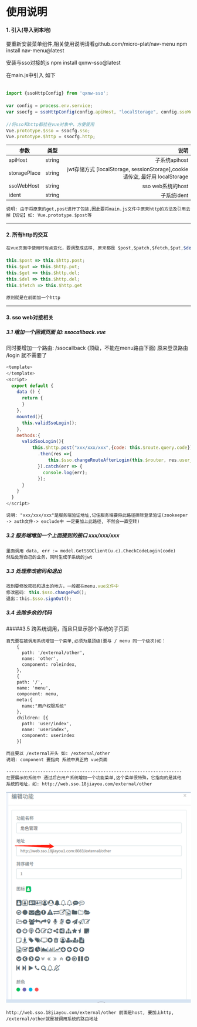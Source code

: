 # 使用说明

#### 1. 引入(导入到本地)

要重新安装菜单组件,相关使用说明请看github.com/micro-plat/nav-menu
npm install nav-menu@latest

安装与sso对接的js
npm install qxnw-sso@latest


在main.js中引入 如下
``` js

import {ssoHttpConfig} from 'qxnw-sso';

var config = process.env.service;
var ssocfg = ssoHttpConfig(config.apiHost, "localStorage", config.ssoWebHost, config.Ident);

//将sso和http都挂在vue对象中，方便使用
Vue.prototype.$sso = ssocfg.sso; 
Vue.prototype.$http = ssocfg.http;
```

参数|类型|说明
--|:--:|--:
apiHost|string| 子系统apihost
storagePlace |string|jwt存储方式 [localStorage, sessionStorage],cookie请传空, 最好用 localStorage
ssoWebHost |string| sso web系统的host
ident|string|子系统ident

```
说明: 由于将原来的get,post进行了包装,因此要将main.js文件中原来http的方法及引用去掉【切记】如: Vue.prototype.$post等
```
---

#### 2. 所有http的交互

``` js
在vue页面中使用时有点变化，要调整成这样, 原来都是 $post,$patch,$fetch,$put,$del(这些都要替换)

this.$post => this.$http.post;
this.$put => this.$http.put;
this.$get => this.$http.del;
this.$del => this.$http.del;
this.$fetch => this.$http.get

原则就是在前面加一个http
```
---

#### 3. sso web对接相关

##### 3.1 增加一个回调页面 如: ssocallback.vue
同时要增加一个路由: /ssocallback (顶级，不能在menu路由下面)
原来登录路由 /login 就不需要了

``` js
<template>
</template>
<script>
  export default {
    data () {
      return {
      }
    },
    mounted(){
      this.validSsoLogin();
    },
    methods:{
      validSsoLogin(){
          this.$http.post("xxx/xxx/xxx",{code: this.$route.query.code})
            .then(res =>{
                this.$sso.changeRouteAfterLogin(this.$router, res.user_name, res.role_name);
            }).catch(err => {
              console.log(err);
            });
      }
    }
  }
</script>
```
```
说明: "xxx/xxx/xxx"是服务端验证地址,记住服务端要将此路径排除登录验证(zookeeper -> auth文件-> exclude中 一定要加上此路径, 不然会一直空转)
```

##### 3.2 服务端增加一个上面提到的接口 xxx/xxx/xxx
```
里面调用 data, err := model.GetSSOClient(u.c).CheckCodeLogin(code)
然后处理自己的业务，同时生成子系统的jwt
```

##### 3.3 处理修改密码和退出
``` js
找到要修改密码和退出的地方，一般都在menu.vue文件中
修改密码: this.$sso.changePwd();
退出：this.$sso.signOut();
```

##### 3.4 去除多余的代码

#####3.5 跨系统调用，而且只显示那个系统的子页面
```
首先要在被调用系统增加一个菜单,必须为最顶级(要与 / menu 同一个级次)如：
    {
      path: '/external/other',
      name: 'other',
      component: roleindex,
    },
    {
    path: '/',
    name: 'menu',
    component: menu,
    meta:{
      name:"用户权限系统"
    },
    children: [{
      path: 'user/index',
      name: 'userindex',
      component: userindex
    }]

而且要以 /external开头 如: /external/other
说明: component 要指向 系统中真正的 vue页面

-------------------------------------------------------------------
在要展示的系统中 通过后台用户系统增加一个功能菜单,这个菜单很特殊，它指向的是其他
系统的地址，如: http://web.sso.18jiayou.com/external/other
```
![avatar](./external.png)

```
http://web.sso.18jiayou.com/external/other 前面是host, 要加上http,  /external/other就是被调用系统的路由地址
```





